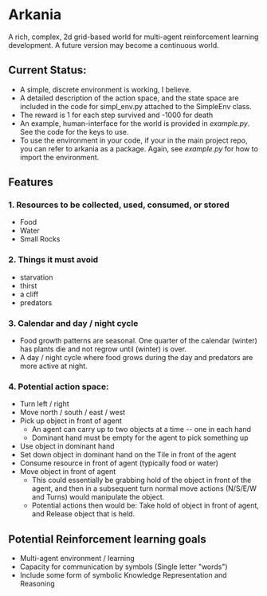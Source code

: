 # Arkania
A rich, complex, 2d grid-based world for multi-agent reinforcement learning development.
A future version may become a continuous world.


## Current Status:
* A simple, discrete environment is working, I believe.
* A detailed description of the action space, and the state space are included in the code for simpl_env.py
  attached to the SimpleEnv class.
* The reward is 1 for each step survived and -1000 for death
* An example, human-interface for the world is provided in _example.py_.  See the code for the keys to use.
* To use the environment in your code, if your in the main project repo, you can refer to arkania as a package.
  Again, see _example.py_ for how to import the environment.


## Features

### 1. Resources to be collected, used, consumed, or stored
* Food 
* Water
* Small Rocks

### 2. Things it must avoid
* starvation
* thirst
* a cliff
* predators

### 3. Calendar and day / night cycle
* Food growth patterns are seasonal.  One quarter of the calendar (winter) has plants die and not regrow until (winter) is over.
* A day / night cycle where food grows during the day and predators are more active at night.

### 4. Potential action space: 
* Turn left / right
* Move north / south / east / west
* Pick up object in front of agent
   * An agent can carry up to two objects at a time -- one in each hand
   * Dominant hand must be empty for the agent to pick something up
* Use object in dominant hand
* Set down object in dominant hand on the Tile in front of the agent
* Consume resource in front of agent (typically food or water)
* Move object in front of agent
   * This could essentially be grabbing hold of the object in front of the
   agent, and then in a subsequent turn normal move actions (N/S/E/W and Turns) would manipulate the object.
   * Potential actions then would be: Take hold of object in front of agent, and Release object that is held.
    

## Potential Reinforcement learning goals

* Multi-agent environment / learning
* Capacity for communication by symbols (Single letter "words")
* Include some form of symbolic Knowledge Representation and Reasoning

